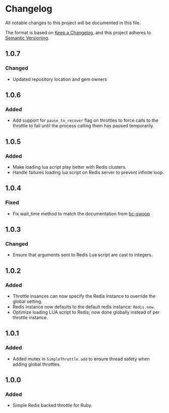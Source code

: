 # Changelog
All notable changes to this project will be documented in this file.

The format is based on [Keep a Changelog](https://keepachangelog.com/en/1.0.0/),
and this project adheres to [Semantic Versioning](https://semver.org/spec/v2.0.0.html).

## 1.0.7

### Changed
- Updated repository location and gem owners

## 1.0.6

### Added
- Add support for `pause_to_recover` flag on throttles to force calls to the throttle to fail until the process calling them has paused temporarily.

## 1.0.5

### Added
- Make loading lua script play better with Redis clusters.
- Handle failures loading lua script on Redis server to prevent infinite loop.

## 1.0.4

### Fixed
- Fix wait_time method to match the documentation from [bc-swoop](https://github.com/bc-swoop)

## 1.0.3

### Changed
- Ensure that arguments sent to Redis Lua script are cast to integers.

## 1.0.2

### Added
- Throttle insances can now specify the Redis instance to override the global setting.
- Redis instance now defaults to the default redis instance: `Redis.new`.
- Optimize loading LUA script to Redis; now done globally instead of per throttle instance.


## 1.0.1

### Added
- Added mutex in `SimpleThrottle.add` to ensure thread safety when adding global throttles.


## 1.0.0

### Added
- Simple Redis backed throttle for Ruby.
